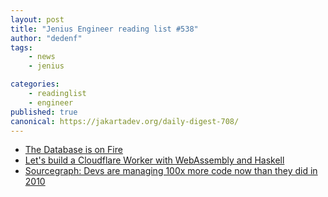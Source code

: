 ```yaml
---
layout: post
title: "Jenius Engineer reading list #538"
author: "dedenf"
tags:
    - news
    - jenius

categories:
    - readinglist
    - engineer
published: true
canonical: https://jakartadev.org/daily-digest-708/
---
```


- [The Database is on Fire](https://acko.net/blog/the-database-is-on-fire/)
- [Let's build a Cloudflare Worker with WebAssembly and Haskell](https://www.stackbuilders.com/tutorials/haskell/wasm-and-cloudflare-workers/)
- [Sourcegraph: Devs are managing 100x more code now than they did in 2010](https://arstechnica.com/gadgets/2020/10/sourcegraph-devs-are-managing-100x-more-code-now-than-they-did-in-2010/)
